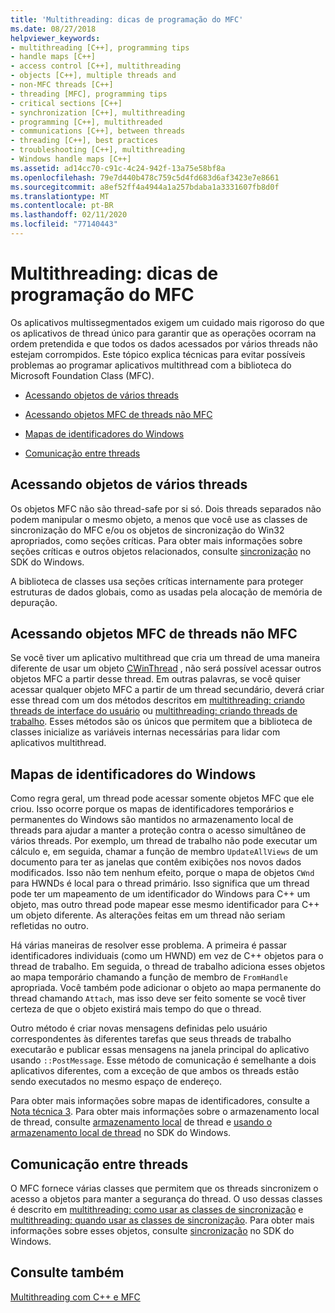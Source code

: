 ```yaml
---
title: 'Multithreading: dicas de programação do MFC'
ms.date: 08/27/2018
helpviewer_keywords:
- multithreading [C++], programming tips
- handle maps [C++]
- access control [C++], multithreading
- objects [C++], multiple threads and
- non-MFC threads [C++]
- threading [MFC], programming tips
- critical sections [C++]
- synchronization [C++], multithreading
- programming [C++], multithreaded
- communications [C++], between threads
- threading [C++], best practices
- troubleshooting [C++], multithreading
- Windows handle maps [C++]
ms.assetid: ad14cc70-c91c-4c24-942f-13a75e58bf8a
ms.openlocfilehash: 79e7d440b478c759c5d4fd683d6af3423e7e8661
ms.sourcegitcommit: a8ef52ff4a4944a1a257bdaba1a3331607fb8d0f
ms.translationtype: MT
ms.contentlocale: pt-BR
ms.lasthandoff: 02/11/2020
ms.locfileid: "77140443"
---
```

# <a name="multithreading-mfc-programming-tips"></a>Multithreading: dicas de programação do MFC

Os aplicativos multissegmentados exigem um cuidado mais rigoroso do que os aplicativos de thread único para garantir que as operações ocorram na ordem pretendida e que todos os dados acessados por vários threads não estejam corrompidos. Este tópico explica técnicas para evitar possíveis problemas ao programar aplicativos multithread com a biblioteca do Microsoft Foundation Class (MFC).

- [Acessando objetos de vários threads](#_core_accessing_objects_from_multiple_threads)

- [Acessando objetos MFC de threads não MFC](#_core_accessing_mfc_objects_from_non.2d.mfc_threads)

- [Mapas de identificadores do Windows](#_core_windows_handle_maps)

- [Comunicação entre threads](#_core_communicating_between_threads)

## <a name="_core_accessing_objects_from_multiple_threads"></a>Acessando objetos de vários threads

Os objetos MFC não são thread-safe por si só. Dois threads separados não podem manipular o mesmo objeto, a menos que você use as classes de sincronização do MFC e/ou os objetos de sincronização do Win32 apropriados, como seções críticas. Para obter mais informações sobre seções críticas e outros objetos relacionados, consulte [sincronização](/windows/win32/Sync/synchronization) no SDK do Windows.

A biblioteca de classes usa seções críticas internamente para proteger estruturas de dados globais, como as usadas pela alocação de memória de depuração.

## <a name="_core_accessing_mfc_objects_from_non.2d.mfc_threads"></a>Acessando objetos MFC de threads não MFC

Se você tiver um aplicativo multithread que cria um thread de uma maneira diferente de usar um objeto [CWinThread](../mfc/reference/cwinthread-class.md) , não será possível acessar outros objetos MFC a partir desse thread. Em outras palavras, se você quiser acessar qualquer objeto MFC a partir de um thread secundário, deverá criar esse thread com um dos métodos descritos em [multithreading: criando threads de interface do usuário](multithreading-creating-user-interface-threads.md) ou [multithreading: criando threads de trabalho](multithreading-creating-worker-threads.md). Esses métodos são os únicos que permitem que a biblioteca de classes inicialize as variáveis internas necessárias para lidar com aplicativos multithread.

## <a name="_core_windows_handle_maps"></a>Mapas de identificadores do Windows

Como regra geral, um thread pode acessar somente objetos MFC que ele criou. Isso ocorre porque os mapas de identificadores temporários e permanentes do Windows são mantidos no armazenamento local de threads para ajudar a manter a proteção contra o acesso simultâneo de vários threads. Por exemplo, um thread de trabalho não pode executar um cálculo e, em seguida, chamar a função de membro `UpdateAllViews` de um documento para ter as janelas que contêm exibições nos novos dados modificados. Isso não tem nenhum efeito, porque o mapa de objetos `CWnd` para HWNDs é local para o thread primário. Isso significa que um thread pode ter um mapeamento de um identificador do Windows para C++ um objeto, mas outro thread pode mapear esse mesmo identificador para C++ um objeto diferente. As alterações feitas em um thread não seriam refletidas no outro.

Há várias maneiras de resolver esse problema. A primeira é passar identificadores individuais (como um HWND) em vez de C++ objetos para o thread de trabalho. Em seguida, o thread de trabalho adiciona esses objetos ao mapa temporário chamando a função de membro de `FromHandle` apropriada. Você também pode adicionar o objeto ao mapa permanente do thread chamando `Attach`, mas isso deve ser feito somente se você tiver certeza de que o objeto existirá mais tempo do que o thread.

Outro método é criar novas mensagens definidas pelo usuário correspondentes às diferentes tarefas que seus threads de trabalho executarão e publicar essas mensagens na janela principal do aplicativo usando `::PostMessage`. Esse método de comunicação é semelhante a dois aplicativos diferentes, com a exceção de que ambos os threads estão sendo executados no mesmo espaço de endereço.

Para obter mais informações sobre mapas de identificadores, consulte a [Nota técnica 3](../mfc/tn003-mapping-of-windows-handles-to-objects.md). Para obter mais informações sobre o armazenamento local de thread, consulte [armazenamento local](/windows/win32/ProcThread/thread-local-storage) de thread e [usando o armazenamento local de thread](/windows/win32/ProcThread/using-thread-local-storage) no SDK do Windows.

## <a name="_core_communicating_between_threads"></a>Comunicação entre threads

O MFC fornece várias classes que permitem que os threads sincronizem o acesso a objetos para manter a segurança do thread. O uso dessas classes é descrito em [multithreading: como usar as classes de sincronização](multithreading-how-to-use-the-synchronization-classes.md) e [multithreading: quando usar as classes de sincronização](multithreading-when-to-use-the-synchronization-classes.md). Para obter mais informações sobre esses objetos, consulte [sincronização](/windows/win32/Sync/synchronization) no SDK do Windows.

## <a name="see-also"></a>Consulte também

[Multithreading com C++ e MFC](multithreading-with-cpp-and-mfc.md)
